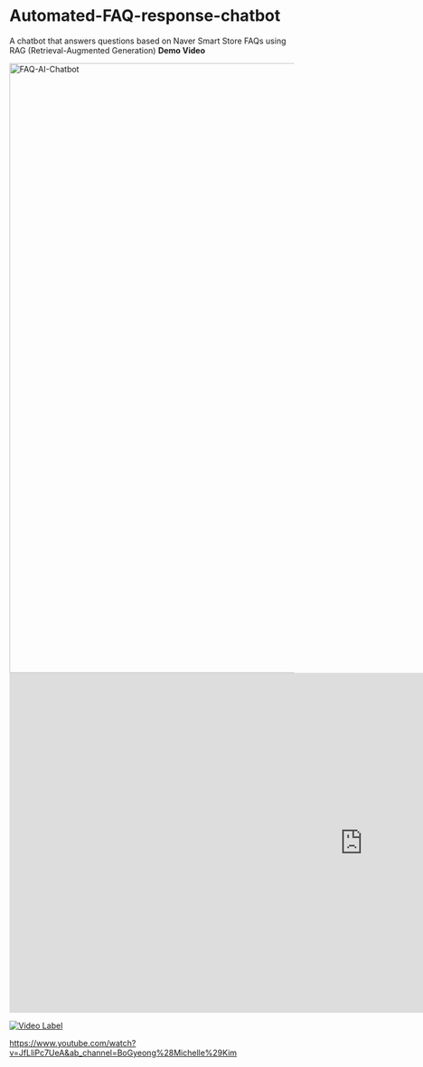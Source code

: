 # Automated-FAQ-response-chatbot
A chatbot that answers questions based on Naver Smart Store FAQs using RAG (Retrieval-Augmented Generation)
**Demo Video**

<img width="1078" alt="FAQ-AI-Chatbot" src="https://github.com/user-attachments/assets/177dbc9a-5355-4adf-914b-844e2a45bde8" />
<iframe width="1250" height="601" src="https://www.youtube.com/embed/JfLIiPc7UeA" title="FAQ response AI Chatbot-using RAG" frameborder="0" allow="accelerometer; autoplay; clipboard-write; encrypted-media; gyroscope; picture-in-picture; web-share" referrerpolicy="strict-origin-when-cross-origin" allowfullscreen></iframe>


[![Video Label](http://img.youtube.com/vi/JfLIiPc7UeA/0.jpg)](https://youtu.be/JfLIiPc7UeA)


https://www.youtube.com/watch?v=JfLIiPc7UeA&ab_channel=BoGyeong%28Michelle%29Kim

